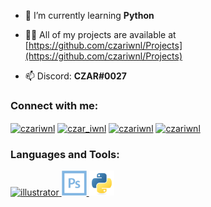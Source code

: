 - 🌱 I’m currently learning **Python**

- 👨‍💻 All of my projects are available at [https://github.com/czariwnl/Projects](https://github.com/czariwnl/Projects)

- 📫 Discord: **CZAR#0027**

<h3 align="left">Connect with me:</h3>
<p align="left">
<a href="https://twitter.com/czariwnl" target="blank"><img align="center" src="https://raw.githubusercontent.com/rahuldkjain/github-profile-readme-generator/master/src/images/icons/Social/twitter.svg" alt="czariwnl" height="30" width="40" /></a>
<a href="https://instagram.com/czar_iwnl" target="blank"><img align="center" src="https://raw.githubusercontent.com/rahuldkjain/github-profile-readme-generator/master/src/images/icons/Social/instagram.svg" alt="czar_iwnl" height="30" width="40" /></a>
<a href="https://www.hackerrank.com/czariwnl" target="blank"><img align="center" src="https://raw.githubusercontent.com/rahuldkjain/github-profile-readme-generator/master/src/images/icons/Social/hackerrank.svg" alt="czariwnl" height="30" width="40" /></a>
<a href="https://www.leetcode.com/czariwnl" target="blank"><img align="center" src="https://raw.githubusercontent.com/rahuldkjain/github-profile-readme-generator/master/src/images/icons/Social/leet-code.svg" alt="czariwnl" height="30" width="40" /></a>
</p>

<h3 align="left">Languages and Tools:</h3>
<p align="left"> <a href="https://www.adobe.com/in/products/illustrator.html" target="_blank" rel="noreferrer"> <img src="https://www.vectorlogo.zone/logos/adobe_illustrator/adobe_illustrator-icon.svg" alt="illustrator" width="40" height="40"/> </a> <a href="https://www.photoshop.com/en" target="_blank" rel="noreferrer"> <img src="https://raw.githubusercontent.com/devicons/devicon/master/icons/photoshop/photoshop-line.svg" alt="photoshop" width="40" height="40"/> </a> <a href="https://www.python.org" target="_blank" rel="noreferrer"> <img src="https://raw.githubusercontent.com/devicons/devicon/master/icons/python/python-original.svg" alt="python" width="40" height="40"/> </a> </p>
